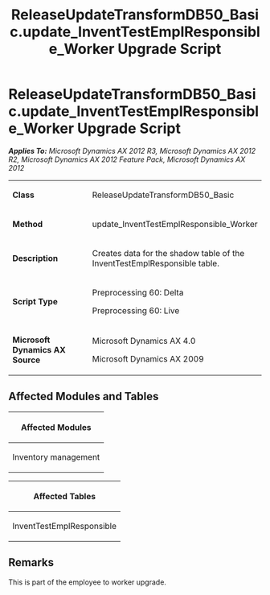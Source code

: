 ﻿---
title: ReleaseUpdateTransformDB50_Basic.update_InventTestEmplResponsible_Worker Upgrade Script
TOCTitle: ReleaseUpdateTransformDB50_Basic.update_InventTestEmplResponsible_Worker Upgrade Script
ms:assetid: 47b81469-66d4-f7b7-f436-11738eff0ee1
ms:mtpsurl: https://msdn.microsoft.com/en-us/library/JJ718984(v=AX.60)
ms:contentKeyID: 49708046
ms.date: 05/18/2015
mtps_version: v=AX.60
---

# ReleaseUpdateTransformDB50\_Basic.update\_InventTestEmplResponsible\_Worker Upgrade Script 


_**Applies To:** Microsoft Dynamics AX 2012 R3, Microsoft Dynamics AX 2012 R2, Microsoft Dynamics AX 2012 Feature Pack, Microsoft Dynamics AX 2012_

<table>
<colgroup>
<col style="width: 50%" />
<col style="width: 50%" />
</colgroup>
<tbody>
<tr class="odd">
<td><p><strong>Class</strong></p></td>
<td><p>ReleaseUpdateTransformDB50_Basic</p></td>
</tr>
<tr class="even">
<td><p><strong>Method</strong></p></td>
<td><p>update_InventTestEmplResponsible_Worker</p></td>
</tr>
<tr class="odd">
<td><p><strong>Description</strong></p></td>
<td><p>Creates data for the shadow table of the InventTestEmplResponsible table.</p></td>
</tr>
<tr class="even">
<td><p><strong>Script Type</strong></p></td>
<td><p>Preprocessing 60: Delta</p>
<p>Preprocessing 60: Live</p></td>
</tr>
<tr class="odd">
<td><p><strong>Microsoft Dynamics AX Source</strong></p></td>
<td><p>Microsoft Dynamics AX 4.0</p>
<p>Microsoft Dynamics AX 2009</p></td>
</tr>
</tbody>
</table>


## Affected Modules and Tables

<table>
<colgroup>
<col style="width: 100%" />
</colgroup>
<thead>
<tr class="header">
<th><p>Affected Modules</p></th>
</tr>
</thead>
<tbody>
<tr class="odd">
<td><p>Inventory management</p></td>
</tr>
</tbody>
</table>


<table>
<colgroup>
<col style="width: 100%" />
</colgroup>
<thead>
<tr class="header">
<th><p>Affected Tables</p></th>
</tr>
</thead>
<tbody>
<tr class="odd">
<td><p>InventTestEmplResponsible</p></td>
</tr>
</tbody>
</table>


## Remarks

This is part of the employee to worker upgrade.

  


